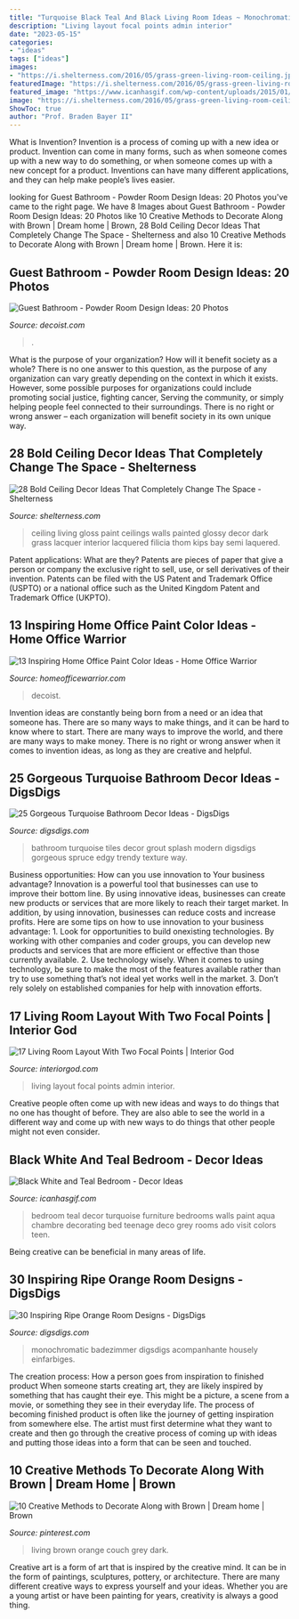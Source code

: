 ```yaml
---
title: "Turquoise Black Teal And Black Living Room Ideas ~ Monochromatic Badezimmer Digsdigs Acompanhante Housely Einfarbiges"
description: "Living layout focal points admin interior"
date: "2023-05-15"
categories:
- "ideas"
tags: ["ideas"]
images:
- "https://i.shelterness.com/2016/05/grass-green-living-room-ceiling.jpg"
featuredImage: "https://i.shelterness.com/2016/05/grass-green-living-room-ceiling.jpg"
featured_image: "https://www.icanhasgif.com/wp-content/uploads/2015/01/Black-White-and-Teal-Bedroom-1024x774.jpg"
image: "https://i.shelterness.com/2016/05/grass-green-living-room-ceiling.jpg"
ShowToc: true
author: "Prof. Braden Bayer II"
---
```



What is Invention?
Invention is a process of coming up with a new idea or product. Invention can come in many forms, such as when someone comes up with a new way to do something, or when someone comes up with a new concept for a product. Inventions can have many different applications, and they can help make people’s lives easier.

	

		
looking for Guest Bathroom - Powder Room Design Ideas: 20 Photos you've came to the right page. We have 8 Images about Guest Bathroom - Powder Room Design Ideas: 20 Photos like 10 Creative Methods to Decorate Along with Brown | Dream home | Brown, 28 Bold Ceiling Decor Ideas That Completely Change The Space - Shelterness and also 10 Creative Methods to Decorate Along with Brown | Dream home | Brown. Here it is:
		
    
## Guest Bathroom - Powder Room Design Ideas: 20 Photos

<img loading=lazy src="https://cdn.decoist.com/wp-content/uploads/2012/04/contemporary-powder-room-decoration-ideas.jpg" onerror="this.onerror=null;this.src='https://tse3.mm.bing.net/th?id=OIP.m29_9Di3P-XVdqdml-ipfAHaJ4&amp;pid=15.1';" alt="Guest Bathroom - Powder Room Design Ideas: 20 Photos">

_Source: decoist.com_

>. 

	

What is the purpose of your organization? How will it benefit society as a whole?
There is no one answer to this question, as the purpose of any organization can vary greatly depending on the context in which it exists. However, some possible purposes for organizations could include promoting social justice, fighting cancer, Serving the community, or simply helping people feel connected to their surroundings. There is no right or wrong answer – each organization will benefit society in its own unique way.

    
## 28 Bold Ceiling Decor Ideas That Completely Change The Space - Shelterness

<img loading=lazy src="https://i.shelterness.com/2016/05/grass-green-living-room-ceiling.jpg" onerror="this.onerror=null;this.src='https://tse2.mm.bing.net/th?id=OIP.giF8DBegLOSElf_eu0YAFAHaLL&amp;pid=15.1';" alt="28 Bold Ceiling Decor Ideas That Completely Change The Space - Shelterness">

_Source: shelterness.com_

>ceiling living gloss paint ceilings walls painted glossy decor dark grass lacquer interior lacquered filicia thom kips bay semi laquered. 

	

Patent applications: What are they?
Patents are pieces of paper that give a person or company the exclusive right to sell, use, or sell derivatives of their invention. Patents can be filed with the US Patent and Trademark Office (USPTO) or a national office such as the United Kingdom Patent and Trademark Office (UKPTO).

    
## 13 Inspiring Home Office Paint Color Ideas - Home Office Warrior

<img loading=lazy src="https://www.homeofficewarrior.com/wp-content/uploads/2016/11/Dark-Teal-Dream.jpg" onerror="this.onerror=null;this.src='https://tse4.mm.bing.net/th?id=OIP.xi0D-fsbTstA2qCdARxC3AHaJx&amp;pid=15.1';" alt="13 Inspiring Home Office Paint Color Ideas - Home Office Warrior">

_Source: homeofficewarrior.com_

>decoist. 

	

Invention ideas are constantly being born from a need or an idea that someone has. There are so many ways to make things, and it can be hard to know where to start. There are many ways to improve the world, and there are many ways to make money. There is no right or wrong answer when it comes to invention ideas, as long as they are creative and helpful.

    
## 25 Gorgeous Turquoise Bathroom Decor Ideas - DigsDigs

<img loading=lazy src="https://www.digsdigs.com/photos/2018/05/04-a-modern-bathroom-with-turquoise-tiles-and-white-grout-for-a-bold-space-with-a-splash-of-color.jpg" onerror="this.onerror=null;this.src='https://tse1.mm.bing.net/th?id=OIP.By7UIyqEn39cjucDfmCY9gHaLG&amp;pid=15.1';" alt="25 Gorgeous Turquoise Bathroom Decor Ideas - DigsDigs">

_Source: digsdigs.com_

>bathroom turquoise tiles decor grout splash modern digsdigs gorgeous spruce edgy trendy texture way. 

	

Business opportunities: How can you use innovation to Your business advantage?
Innovation is a powerful tool that businesses can use to improve their bottom line. By using innovative ideas, businesses can create new products or services that are more likely to reach their target market. In addition, by using innovation, businesses can reduce costs and increase profits. Here are some tips on how to use innovation to your business advantage: 1. Look for opportunities to build onexisting technologies. By working with other companies and coder groups, you can develop new products and services that are more efficient or effective than those currently available. 2. Use technology wisely. When it comes to using technology, be sure to make the most of the features available rather than try to use something that’s not ideal yet works well in the market. 3. Don’t rely solely on established companies for help with innovation efforts.

    
## 17 Living Room Layout With Two Focal Points | Interior God

<img loading=lazy src="http://interiorgod.com/wp-content/uploads/2016/11/Small-Living-Room-Layout.jpg" onerror="this.onerror=null;this.src='https://tse3.mm.bing.net/th?id=OIP.Jti-AEiKiB4PwckqnRgP1gHaKX&amp;pid=15.1';" alt="17 Living Room Layout With Two Focal Points | Interior God">

_Source: interiorgod.com_

>living layout focal points admin interior. 

	

Creative people often come up with new ideas and ways to do things that no one has thought of before. They are also able to see the world in a different way and come up with new ways to do things that other people might not even consider.

    
## Black White And Teal Bedroom - Decor Ideas

<img loading=lazy src="https://www.icanhasgif.com/wp-content/uploads/2015/01/Black-White-and-Teal-Bedroom-1024x774.jpg" onerror="this.onerror=null;this.src='https://tse3.mm.bing.net/th?id=OIP.ca3U70RR_CHPI9UoveSRCgHaFm&amp;pid=15.1';" alt="Black White and Teal Bedroom - Decor Ideas">

_Source: icanhasgif.com_

>bedroom teal decor turquoise furniture bedrooms walls paint aqua chambre decorating bed teenage deco grey rooms ado visit colors teen. 

	

Being creative can be beneficial in many areas of life.

    
## 30 Inspiring Ripe Orange Room Designs - DigsDigs

<img loading=lazy src="https://www.digsdigs.com/photos/bright-and-inspiring-orange-room-designs-18.jpg" onerror="this.onerror=null;this.src='https://tse3.mm.bing.net/th?id=OIP.7PK3Cf_wPfMezy1qKjPLfAHaJ-&amp;pid=15.1';" alt="30 Inspiring Ripe Orange Room Designs - DigsDigs">

_Source: digsdigs.com_

>monochromatic badezimmer digsdigs acompanhante housely einfarbiges. 

	

The creation process: How a person goes from inspiration to finished product
When someone starts creating art, they are likely inspired by something that has caught their eye. This might be a picture, a scene from a movie, or something they see in their everyday life. The process of becoming finished product is often like the journey of getting inspiration from somewhere else. The artist must first determine what they want to create and then go through the creative process of coming up with ideas and putting those ideas into a form that can be seen and touched.

    
## 10 Creative Methods To Decorate Along With Brown | Dream Home | Brown

<img loading=lazy src="https://i.pinimg.com/736x/32/6c/f9/326cf960312fe2361d10337301ac3aab--dark-brown-couch-living-room-ideas-orange-and-blue-living-room.jpg?b=t" onerror="this.onerror=null;this.src='https://tse2.mm.bing.net/th?id=OIP.T8tb6QPwG5TgWqwRQqLiygHaJ3&amp;pid=15.1';" alt="10 Creative Methods to Decorate Along with Brown | Dream home | Brown">

_Source: pinterest.com_

>living brown orange couch grey dark. 

	

Creative art is a form of art that is inspired by the creative mind. It can be in the form of paintings, sculptures, pottery, or architecture. There are many different creative ways to express yourself and your ideas. Whether you are a young artist or have been painting for years, creativity is always a good thing.

